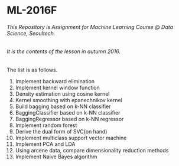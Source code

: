 # ML-2016F

###### This Repository is Assignment for Machine Learning Course @ Data Science, Seoultech.
###### It is the contents of the lesson in autumn 2016.

The list is as follows.

1. Implement backward elimination
2. Implement kernel window function
  1. Density estimation using cosine kernel
  2. Kernel smoothing with epanechnikov kernel
3. Build bagging based on k-NN classifier
  1. BaggingClassifier based on k-NN classifier 
  2. BaggingRegressor based on k-NN regressor
4. Implement random forest
5. Derive the dual form of SVC(on hand)
6. Implement multiclass support vector machine
7. Implement PCA and LDA
8. Using arcene data, compare dimensionality reduction methods
9. Implement Naive Bayes algorithm 